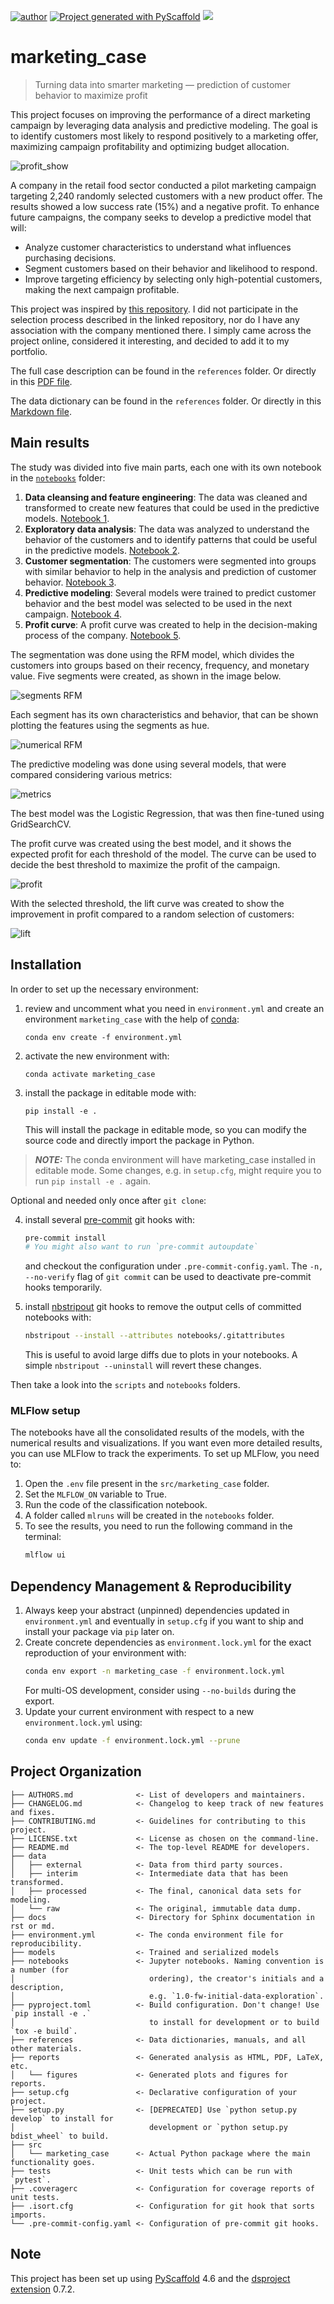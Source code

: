 [![author](https://img.shields.io/badge/Author-Francisco&nbsp;Bustamante-red.svg)](https://www.linkedin.com/in/flsbustamante/)
[![Project generated with PyScaffold](https://img.shields.io/badge/-PyScaffold-005CA0?logo=pyscaffold)](https://pyscaffold.org/)
[![](https://img.shields.io/badge/Python-3.13+-blue.svg)](https://www.python.org/)

# marketing_case

> Turning data into smarter marketing — prediction of customer behavior to maximize profit

This project focuses on improving the performance of a direct marketing campaign by
leveraging data analysis and predictive modeling. The goal is to identify customers most
likely to respond positively to a marketing offer, maximizing campaign profitability and
optimizing budget allocation.

![profit_show](reports/figures/05_expected_profit_vs_threshold.png)

A company in the retail food sector conducted a pilot marketing campaign targeting 2,240
randomly selected customers with a new product offer. The results showed a low success
rate (15%) and a negative profit. To enhance future campaigns, the company
seeks to develop a predictive model that will:

- Analyze customer characteristics to understand what influences purchasing decisions.
- Segment customers based on their behavior and likelihood to respond.
- Improve targeting efficiency by selecting only high-potential customers, making the next campaign profitable.

This project was inspired by [this
repository](https://github.com/ifood/ifood-data-business-analyst-test). I did not
participate in the selection process described in the linked repository, nor do I have
any association with the company mentioned there. I simply came across the project
online, considered it interesting, and decided to add it to my portfolio.

The full case description can be found in the `references` folder. Or directly in this
[PDF file](references/case_description.pdf).

The data dictionary can be found in the `references` folder. Or directly in this
[Markdown file](references/README.md).

## Main results

The study was divided into five main parts, each one with its own notebook in the
[`notebooks`](notebooks/) folder:

1. **Data cleansing and feature engineering**: The data was cleaned and transformed to
   create new features that could be used in the predictive models. [Notebook 1](notebooks/01-flsb-data_cleansing.ipynb).
2. **Exploratory data analysis**: The data was analyzed to understand the behavior of the
   customers and to identify patterns that could be useful in the predictive models. [Notebook 2](notebooks/02-flsb-eda.ipynb).
3. **Customer segmentation**: The customers were segmented into groups with similar behavior
   to help in the analysis and prediction of customer behavior. [Notebook 3](notebooks/03-flsb-segmentation-rfm.ipynb).
4. **Predictive modeling**: Several models were trained to predict customer behavior and
   the best model was selected to be used in the next campaign. [Notebook 4](notebooks/04-flsb-classification_models.ipynb).
5. **Profit curve**: A profit curve was created to help in the decision-making process of
   the company. [Notebook 5](notebooks/05-flsb-profit_analysis.ipynb).

The segmentation was done using the RFM model, which divides the customers into groups
based on their recency, frequency, and monetary value. Five segments were created,
as shown in the image below.

![segments RFM](reports/figures/03_segment_rfm.png)

Each segment has its own characteristics and behavior, that can be shown plotting the
features using the segments as hue.

![numerical RFM](reports/figures/03_numerical_features_by_segment.png)

The predictive modeling was done using several models, that were compared considering
various metrics:

![metrics](reports/figures/04_models_metrics.png)

The best model was the Logistic Regression, that was then fine-tuned using GridSearchCV.

The profit curve was created using the best model, and it shows the expected profit
for each threshold of the model. The curve can be used to decide the best threshold
to maximize the profit of the campaign.

![profit](reports/figures/05_expected_profit_vs_threshold.png)

With the selected threshold, the lift curve was created to show the improvement in
profit compared to a random selection of customers:

![lift](reports/figures/05_lift.png)


## Installation

In order to set up the necessary environment:

1. review and uncomment what you need in `environment.yml` and create an environment `marketing_case` with the help of [conda]:
   ```
   conda env create -f environment.yml
   ```
2. activate the new environment with:
   ```
   conda activate marketing_case
   ```

3. install the package in editable mode with:
   ```
   pip install -e .
   ```
   This will install the package in editable mode, so you can modify the source code and
   directly import the package in Python.

> **_NOTE:_**  The conda environment will have marketing_case installed in editable mode.
> Some changes, e.g. in `setup.cfg`, might require you to run `pip install -e .` again.


Optional and needed only once after `git clone`:

4. install several [pre-commit] git hooks with:
   ```bash
   pre-commit install
   # You might also want to run `pre-commit autoupdate`
   ```
   and checkout the configuration under `.pre-commit-config.yaml`.
   The `-n, --no-verify` flag of `git commit` can be used to deactivate pre-commit hooks temporarily.

5. install [nbstripout] git hooks to remove the output cells of committed notebooks with:
   ```bash
   nbstripout --install --attributes notebooks/.gitattributes
   ```
   This is useful to avoid large diffs due to plots in your notebooks.
   A simple `nbstripout --uninstall` will revert these changes.

Then take a look into the `scripts` and `notebooks` folders.

### MLFlow setup

The notebooks have all the consolidated results of the models, with the numerical results
and visualizations. If you want even more detailed results, you can use MLFlow to track
the experiments. To set up MLFlow, you need to:

1. Open the `.env` file present in the `src/marketing_case` folder.
2. Set the `MLFLOW_ON` variable to True.
3. Run the code of the classification notebook.
4. A folder called `mlruns` will be created in the `notebooks` folder.
5. To see the results, you need to run the following command in the terminal:
   ```bash
   mlflow ui
   ```


## Dependency Management & Reproducibility

1. Always keep your abstract (unpinned) dependencies updated in `environment.yml` and eventually
   in `setup.cfg` if you want to ship and install your package via `pip` later on.
2. Create concrete dependencies as `environment.lock.yml` for the exact reproduction of your
   environment with:
   ```bash
   conda env export -n marketing_case -f environment.lock.yml
   ```
   For multi-OS development, consider using `--no-builds` during the export.
3. Update your current environment with respect to a new `environment.lock.yml` using:
   ```bash
   conda env update -f environment.lock.yml --prune
   ```
## Project Organization

```
├── AUTHORS.md              <- List of developers and maintainers.
├── CHANGELOG.md            <- Changelog to keep track of new features and fixes.
├── CONTRIBUTING.md         <- Guidelines for contributing to this project.
├── LICENSE.txt             <- License as chosen on the command-line.
├── README.md               <- The top-level README for developers.
├── data
│   ├── external            <- Data from third party sources.
│   ├── interim             <- Intermediate data that has been transformed.
│   ├── processed           <- The final, canonical data sets for modeling.
│   └── raw                 <- The original, immutable data dump.
├── docs                    <- Directory for Sphinx documentation in rst or md.
├── environment.yml         <- The conda environment file for reproducibility.
├── models                  <- Trained and serialized models
├── notebooks               <- Jupyter notebooks. Naming convention is a number (for
│                              ordering), the creator's initials and a description,
│                              e.g. `1.0-fw-initial-data-exploration`.
├── pyproject.toml          <- Build configuration. Don't change! Use `pip install -e .`
│                              to install for development or to build `tox -e build`.
├── references              <- Data dictionaries, manuals, and all other materials.
├── reports                 <- Generated analysis as HTML, PDF, LaTeX, etc.
│   └── figures             <- Generated plots and figures for reports.
├── setup.cfg               <- Declarative configuration of your project.
├── setup.py                <- [DEPRECATED] Use `python setup.py develop` to install for
│                              development or `python setup.py bdist_wheel` to build.
├── src
│   └── marketing_case      <- Actual Python package where the main functionality goes.
├── tests                   <- Unit tests which can be run with `pytest`.
├── .coveragerc             <- Configuration for coverage reports of unit tests.
├── .isort.cfg              <- Configuration for git hook that sorts imports.
└── .pre-commit-config.yaml <- Configuration of pre-commit git hooks.
```

<!-- pyscaffold-notes -->

## Note

This project has been set up using [PyScaffold] 4.6 and the [dsproject extension] 0.7.2.

[conda]: https://docs.conda.io/
[pre-commit]: https://pre-commit.com/
[Jupyter]: https://jupyter.org/
[nbstripout]: https://github.com/kynan/nbstripout
[PyScaffold]: https://pyscaffold.org/
[dsproject extension]: https://github.com/pyscaffold/pyscaffoldext-dsproject
